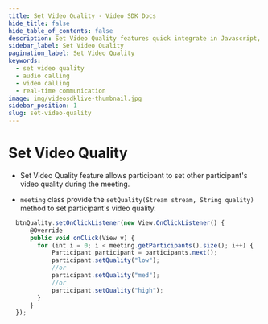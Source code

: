 ```yaml
---
title: Set Video Quality - Video SDK Docs
hide_title: false
hide_table_of_contents: false
description: Set Video Quality features quick integrate in Javascript, React JS, Android, IOS, React Native, Flutter with Video SDK to add live video & audio conferencing to your applications.
sidebar_label: Set Video Quality
pagination_label: Set Video Quality
keywords:
  - set video quality
  - audio calling
  - video calling
  - real-time communication
image: img/videosdklive-thumbnail.jpg
sidebar_position: 1
slug: set-video-quality
---
```


# Set Video Quality

- Set Video Quality feature allows participant to set other participant's video quality during the meeting.

- `meeting` class provide the `setQuality(Stream stream, String quality)` method to set participant's video quality.

```js
  btnQuality.setOnClickListener(new View.OnClickListener() {
      @Override
      public void onClick(View v) {
        for (int i = 0; i < meeting.getParticipants().size(); i++) {
            Participant participant = participants.next();
            participant.setQuality("low"); 
            //or
            participant.setQuality("med");
            //or
            participant.setQuality("high");
        }
      }
  });
```